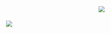 <img align="right"  src="https://visitor-badge.laobi.icu/badge?page_id=amansuren.amansuren" />

<h1 align= "center">
  <img src = "https://readme-typing-svg.demolab.com?font=Fira+Code&pause=1000&width=435&duration=3000&lines=Hi+There!+;I'm+Aman+Suren"
</h1>


